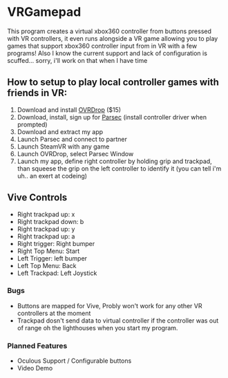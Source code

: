 # VRGamepad
This program creates a virtual xbox360 controller from buttons pressed with VR controllers, it even runs alongside a VR game allowing you to play games that support xbox360 controller input from in VR with a few programs! Also I know the current support and lack of configuration is scuffed... sorry, i'll work on that when I have time

## How to setup to play local controller games with friends in VR:
1. Download and install [OVRDrop](https://store.steampowered.com/app/586210/OVRdrop/) ($15)
2. Download, install, sign up for [Parsec](https://parsecgaming.com/downloads) (install controller driver when prompted)
3. Download and extract my app
4. Launch Parsec and connect to partner
5. Launch SteamVR with any game
6. Launch OVRDrop, select Parsec Window
7. Launch my app, define right controller by holding grip and trackpad, than squeese the grip on the left controller to identify it (you can tell i'm uh.. an exert at codeing)

## Vive Controls
- Right trackpad up: x
- Right trackpad down: b
- Right trackpad up: y
- Right trackpad up: a
- Right trigger: Right bumper
- Right Top Menu: Start
- Left Trigger: left bumper
- Left Top Menu: Back
- Left Trackpad: Left Joystick

### Bugs
- Buttons are mapped for Vive, Probly won't work for any other VR controllers at the moment
- Trackpad dosn't send data to virtual controller if the controller was out of range oh the lighthouses when you start my program.


### Planned Features
- Oculous Support / Configurable buttons
- Video Demo

